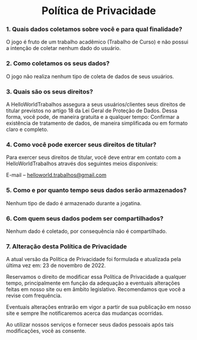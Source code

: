 <h1 align="center">Política de Privacidade</h1>

### 1. Quais dados coletamos sobre você e para qual finalidade?
O jogo é fruto de um trabalho acadêmico (Trabalho de Curso) e não possui a intenção de coletar nenhum dado do usuário.

### 2. Como coletamos os seus dados?
O jogo não realiza nenhum tipo de coleta de dados de seus usuários.

### 3. Quais são os seus direitos?
A HelloWorldTrabalhos assegura a seus usuários/clientes seus direitos de titular previstos no artigo 18 da Lei Geral de Proteção de Dados.
Dessa forma, você pode, de maneira gratuita e a qualquer tempo:
Confirmar a existência de tratamento de dados, de maneira simplificada ou em formato claro e completo.

### 4. Como você pode exercer seus direitos de titular?
Para exercer seus direitos de titular, você deve entrar em contato com a HelloWorldTrabalhos através dos seguintes meios disponíveis:

 E-mail – helloworld.trabalhos@gmail.com

### 5. Como e por quanto tempo seus dados serão armazenados?
Nenhum tipo de dado é armazenado durante a jogatina.

### 6. Com quem seus dados podem ser compartilhados?
Nenhum dado é coletado, por consequência não é compartilhado.

### 7. Alteração desta Política de Privacidade
A atual versão da Política de Privacidade foi formulada e atualizada pela última vez em: 23 de novembro de 2022.

Reservamos o direito de modificar essa Política de Privacidade a qualquer tempo, principalmente em função da adequação a eventuais alterações
feitas em nosso site ou em âmbito legislativo. Recomendamos que você a revise com frequência.

Eventuais alterações entrarão em vigor a partir de sua publicação em nosso site e sempre lhe notificaremos acerca das mudanças ocorridas.

Ao utilizar nossos serviços e fornecer seus dados pessoais após tais modificações, você as consente. 
